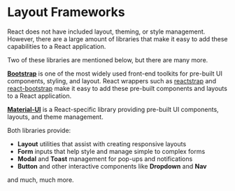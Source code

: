 # Layout Frameworks

React does not have included layout, theming, or style management. However, there are a large amount of libraries that make it easy to add these capabilities to a React application.

Two of these libraries are mentioned below, but there are many more.

__[Bootstrap](https://getbootstrap.com/)__ is one of the most widely used front-end toolkits for pre-built UI components, styling, and layout. React wrappers such as [reactstrap](https://reactstrap.github.io/) and [react-bootstrap](https://react-bootstrap.github.io/) make it easy to add these pre-built components and layouts to a React application.

__[Material-UI](https://material-ui.com/)__ is a React-specific library providing pre-built UI components, layouts, and theme management.

Both libraries provide:

* __Layout__ utilities that assist with creating responsive layouts
* __Form__ inputs that help style and manage simple to complex forms
* __Modal__ and __Toast__ management for pop-ups and notifications
* __Button__ and other interactive components like __Dropdown__ and __Nav__

and much, much more.
